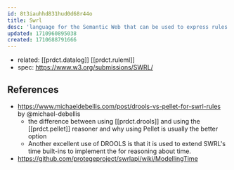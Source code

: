 ```yaml
---
id: 8t3iauhhd831hud0d68r44o
title: Swrl
desc: 'language for the Semantic Web that can be used to express rules as well as logic, combining OWL DL or OWL Lite with a subset of the Rule Markup Language (itself a subset of Datalog)'
updated: 1710960895038
created: 1710688791666
---
```


- related: [[prdct.datalog]] [[prdct.ruleml]]
- spec: https://www.w3.org/submissions/SWRL/

## References

- https://www.michaeldebellis.com/post/drools-vs-pellet-for-swrl-rules by @michael-debellis
  - the difference between using [[prdct.drools]] and using the [[prdct.pellet]] reasoner and why using Pellet is usually the better option
  - Another excellent use of DROOLS is that it is used to extend SWRL's time built-ins to implement the  for reasoning about time.
- https://github.com/protegeproject/swrlapi/wiki/ModellingTime
